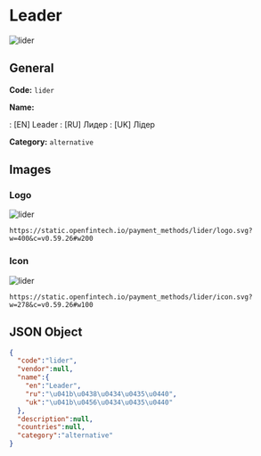 
# Leader 
![lider](https://static.openfintech.io/payment_methods/lider/logo.svg?w=400&c=v0.59.26#w200)  

## General 
**Code:** `lider` 
 
**Name:** 
 
:	[EN] Leader 
:	[RU] Лидер 
:	[UK] Лідер 
 
**Category:** `alternative` 
 

## Images 

### Logo 
![lider](https://static.openfintech.io/payment_methods/lider/logo.svg?w=400&c=v0.59.26#w200)  

```
https://static.openfintech.io/payment_methods/lider/logo.svg?w=400&c=v0.59.26#w200
```  

### Icon 
![lider](https://static.openfintech.io/payment_methods/lider/icon.svg?w=278&c=v0.59.26#w100)  

```
https://static.openfintech.io/payment_methods/lider/icon.svg?w=278&c=v0.59.26#w100
```  

## JSON Object 

```json
{
  "code":"lider",
  "vendor":null,
  "name":{
    "en":"Leader",
    "ru":"\u041b\u0438\u0434\u0435\u0440",
    "uk":"\u041b\u0456\u0434\u0435\u0440"
  },
  "description":null,
  "countries":null,
  "category":"alternative"
}
```  
